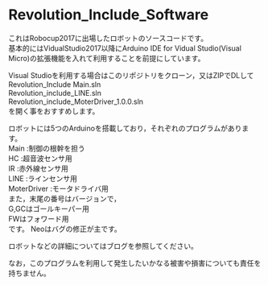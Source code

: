 # Revolution_Include_Software  
これはRobocup2017に出場したロボットのソースコードです。  
基本的にはVidualStudio2017以降にArduino IDE for Vidual Studio(Visual Micro)の拡張機能を入れて利用することを前提にしています。  

Visual Studioを利用する場合はこのリポジトリをクローン，又はZIPでDLして  
Revolution_Include Main.sln  
Revolution_include_LINE.sln  
Revolution_include_MoterDriver_1.0.0.sln  
を開く事をおすすめします。  

ロボットには5つのArduinoを搭載しており，それぞれのプログラムがあります。  
Main        :制御の根幹を担う  
HC          :超音波センサ用  
IR          :赤外線センサ用  
LINE        :ラインセンサ用  
MoterDriver :モータドライバ用  
また，末尾の番号はバージョンで，  
G,GCはゴールキーパー用  
FWはフォワード用  
です。 
Neoはバグの修正が主です。  



ロボットなどの詳細についてはブログを参照してください。 

なお，このプログラムを利用して発生したいかなる被害や損害についても責任を持ちません。 
